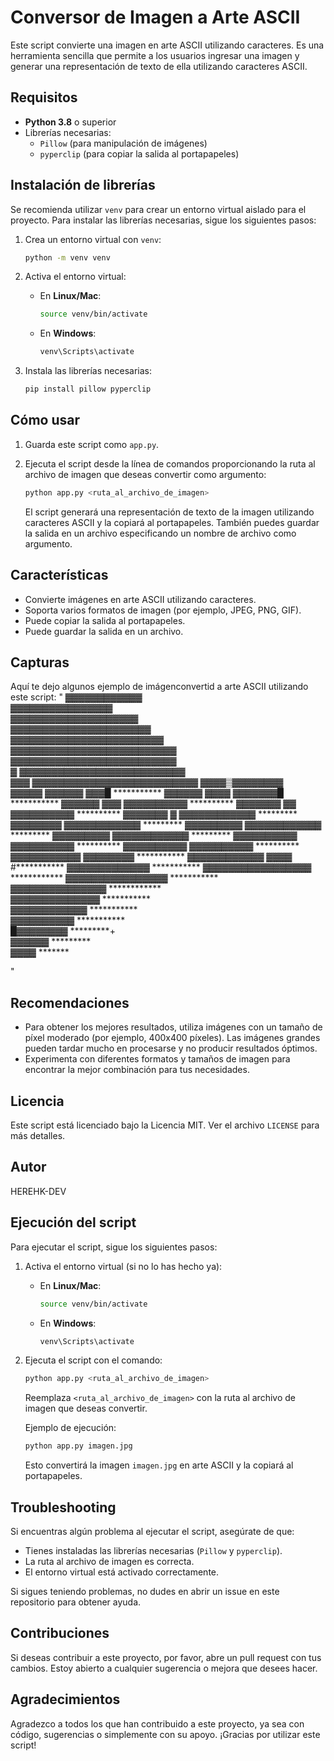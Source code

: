 
# Conversor de Imagen a Arte ASCII

Este script convierte una imagen en arte ASCII utilizando caracteres. Es una herramienta sencilla que permite a los usuarios ingresar una imagen y generar una representación de texto de ella utilizando caracteres ASCII.

## Requisitos

- **Python 3.8** o superior
- Librerías necesarias:
  - `Pillow` (para manipulación de imágenes)
  - `pyperclip` (para copiar la salida al portapapeles)

## Instalación de librerías

Se recomienda utilizar `venv` para crear un entorno virtual aislado para el proyecto. Para instalar las librerías necesarias, sigue los siguientes pasos:

1. Crea un entorno virtual con `venv`:
    ```bash
    python -m venv venv
    ```

2. Activa el entorno virtual:
    - En **Linux/Mac**:
        ```bash
        source venv/bin/activate
        ```
    - En **Windows**:
        ```bash
        venv\Scripts\activate
        ```

3. Instala las librerías necesarias:
    ```bash
    pip install pillow pyperclip
    ```

## Cómo usar

1. Guarda este script como `app.py`.
2. Ejecuta el script desde la línea de comandos proporcionando la ruta al archivo de imagen que deseas convertir como argumento:
    ```bash
    python app.py <ruta_al_archivo_de_imagen>
    ```

   El script generará una representación de texto de la imagen utilizando caracteres ASCII y la copiará al portapapeles. También puedes guardar la salida en un archivo especificando un nombre de archivo como argumento.

## Características

- Convierte imágenes en arte ASCII utilizando caracteres.
- Soporta varios formatos de imagen (por ejemplo, JPEG, PNG, GIF).
- Puede copiar la salida al portapapeles.
- Puede guardar la salida en un archivo.

## Capturas

Aquí te dejo algunos ejemplo de imágenconvertid a arte ASCII utilizando este script:
"
          ▓▓▓▓▓▓▓▓▓▓▓▓          
        ▓▓▓▓▓▓▓▓▓▓▓▓▓▓▓▓        
      ▓▓▓▓▓▓▓▓▓▓▓▓▓▓▓▓▓▓▓▓      
     ▓▓▓▓▓▓▓▓▓▓▓▓▓▓▓▓▓▓▓▓▓▓     
    ▓▓▓▓▓▓▓▓▓▓▓▓▓▓▓▓▓▓▓▓▓▓▓▓    
   ▓▓▓▓▓▓▓▓▓▓▓▓▓▓▓▓▓▓▓▓▓▓▓▓▓▓   
    ▓▓▓▓▓▓▓▓▓▓▓▓▓▓▓▓▓▓▓▓▓▓▓▓▓▓  
  ▓ ▓▓▓▓▓▓▓▓▓▓▓▓▓▓▓▓▓▓▓▓▓▓▓▓▓▓  
 ▓▓▓ ▓▓▓▓▓▓▓▓▓▓▓▓▓▓▓▓▓▓▓▓▓▓▓▓▓▓ 
 ▓▓▓▓▒▓▓▓▓▓▓▓▓                  
▓▓▓▓▓ ▓▓▓▓▓▓  ▓▓▓█   ***********
▓▓▓▓▓▓ ▓▓▓▓ ▓▓▓▓▓▓▓█ ***********
▓▓▓▓▓▓ ▓▓▓ ▓▓▓▓▓▓▓▓▓▓ **********
▓▓▓▓▓▓▓ ▓▓ ▓▓▓▓▓▓▓▓▓▓ **********
▓▓▓▓▓▓▓ ▓ ▓▓▓▓▓▓▓▓▓▓▓▓ *********
▓▓▓▓▓▓▓▓  ▓▓▓▓▓▓▓▓▓▓▓▓ *********
▓▓▓▓▓▓▓▓▓ ▓▓▓▓▓▓▓▓▓▓▓▓ *********
▓▓▓▓▓▓▓▓▓ ▓▓▓▓▓▓▓▓▓▓▓▓ *********
▓▓▓▓▓▓▓▓▓▓ ▓▓▓▓▓▓▓▓▓▓ **********
▓▓▓▓▓▓▓▓▓▓ ▓▓▓▓▓▓▓▓▓▓ **********
▓▓▓▓▓▓▓▓▓▓▓ ▓▓▓▓▓▓▓▓ ***********
▓▓▓▓▓▓▓▓▓▓▓▓  ▓▓▓▓  #***********
 ▓▓▓▓▓▓▓▓▓▓▓▓▓      *********** 
 ▓▓▓▓▓▓▓▓▓▓▓▓▓▓▓▓▓ ************ 
  ▓▓▓▓▓▓▓▓▓▓▓▓▓▓▓▓ ***********  
  ▓▓▓▓▓▓▓▓▓▓▓▓▓▓▓ ************  
   ▓▓▓▓▓▓▓▓▓▓▓▓▓▓ ***********   
    ▓▓▓▓▓▓▓▓▓▓▓▓ ***********    
     ▓▓▓▓▓▓▓▓▓▓ ***********     
      █▓▓▓▓▓▓▓▓ *********+      
        ▓▓▓▓▓▓ *********        
          ▓▓▓▓ *******          


"
## Recomendaciones

- Para obtener los mejores resultados, utiliza imágenes con un tamaño de píxel moderado (por ejemplo, 400x400 píxeles). Las imágenes grandes pueden tardar mucho en procesarse y no producir resultados óptimos.
- Experimenta con diferentes formatos y tamaños de imagen para encontrar la mejor combinación para tus necesidades.

## Licencia

Este script está licenciado bajo la Licencia MIT. Ver el archivo `LICENSE` para más detalles.

## Autor

HEREHK-DEV 

## Ejecución del script

Para ejecutar el script, sigue los siguientes pasos:

1. Activa el entorno virtual (si no lo has hecho ya):
    - En **Linux/Mac**:
        ```bash
        source venv/bin/activate
        ```
    - En **Windows**:
        ```bash
        venv\Scripts\activate
        ```

2. Ejecuta el script con el comando:
    ```bash
    python app.py <ruta_al_archivo_de_imagen>
    ```

   Reemplaza `<ruta_al_archivo_de_imagen>` con la ruta al archivo de imagen que deseas convertir.

   Ejemplo de ejecución:
    ```bash
    python app.py imagen.jpg
    ```

   Esto convertirá la imagen `imagen.jpg` en arte ASCII y la copiará al portapapeles.

## Troubleshooting

Si encuentras algún problema al ejecutar el script, asegúrate de que:

- Tienes instaladas las librerías necesarias (`Pillow` y `pyperclip`).
- La ruta al archivo de imagen es correcta.
- El entorno virtual está activado correctamente.

Si sigues teniendo problemas, no dudes en abrir un issue en este repositorio para obtener ayuda.

## Contribuciones

Si deseas contribuir a este proyecto, por favor, abre un pull request con tus cambios. Estoy abierto a cualquier sugerencia o mejora que desees hacer.

## Agradecimientos

Agradezco a todos los que han contribuido a este proyecto, ya sea con código, sugerencias o simplemente con su apoyo. ¡Gracias por utilizar este script!

